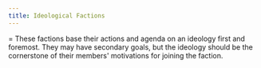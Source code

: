 ```yaml
---
title: Ideological Factions
---
```

=
These factions base their actions and agenda on an ideology first and foremost. They may have secondary goals, but the ideology should be the cornerstone of their members' motivations for joining the faction.
